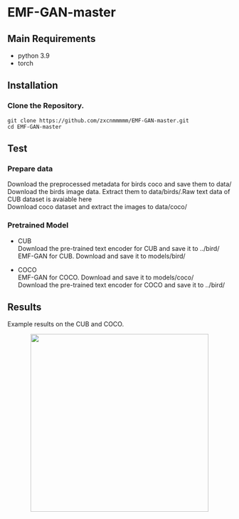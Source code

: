   # EMF-GAN-master

## Main Requirements
- python 3.9
- torch 

## Installation
### Clone the Repository.
```
git clone https://github.com/zxcnmmmmm/EMF-GAN-master.git
cd EMF-GAN-master
```

## Test
### Prepare data
Download the preprocessed metadata for birds coco and save them to data/<br />
Download the birds image data. Extract them to data/birds/.Raw text data of CUB dataset is avaiable here<br />
Download coco dataset and extract the images to data/coco/ 

### Pretrained Model
* CUB<br />
Download the pre-trained text encoder for CUB and save it to ../bird/<br />
EMF-GAN for CUB. Download and save it to models/bird/<br />

* COCO<br />
EMF-GAN for COCO. Download and save it to models/coco/<br />
Download the pre-trained text encoder for COCO and save it to ../bird/

## Results
Example results on the CUB and COCO.
<div align="center">
  <img src="https://github.com/zxcnmmmmm/EMF-GAN-master/blob/main/example.jpg" width="400">
</div>



